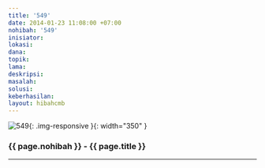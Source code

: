 ```yaml
---
title: '549'
date: 2014-01-23 11:08:00 +07:00
nohibah: '549'
inisiator:
lokasi:
dana:
topik:
lama:
deskripsi:
masalah:
solusi:
keberhasilan:
layout: hibahcmb
---
```


![549](/static/img/hibahcmb/549.png){: .img-responsive }{: width="350" }

### {{ page.nohibah }} - {{ page.title }}

---

